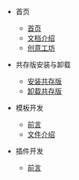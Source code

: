 - 首页
  - [首页](http://docs.swap.ccdalao.cn/)
  - [文档介绍](README.md)
  - [创意工坊](IN/INDEX/创意工坊.md)
- 共存版安装与卸载
  - [安装共存版](IN/INDEX/安装共存版.md)
  - [卸载共存版](IN/INDEX/卸载共存版.md)

- 模板开发
  - [前言](IN/VIEW/关于模板.md)
  - [文件介绍](IN/VIEW/模板文件介绍.md)
- 插件开发
  - [前言](IN/PUG/关于插件.md)

